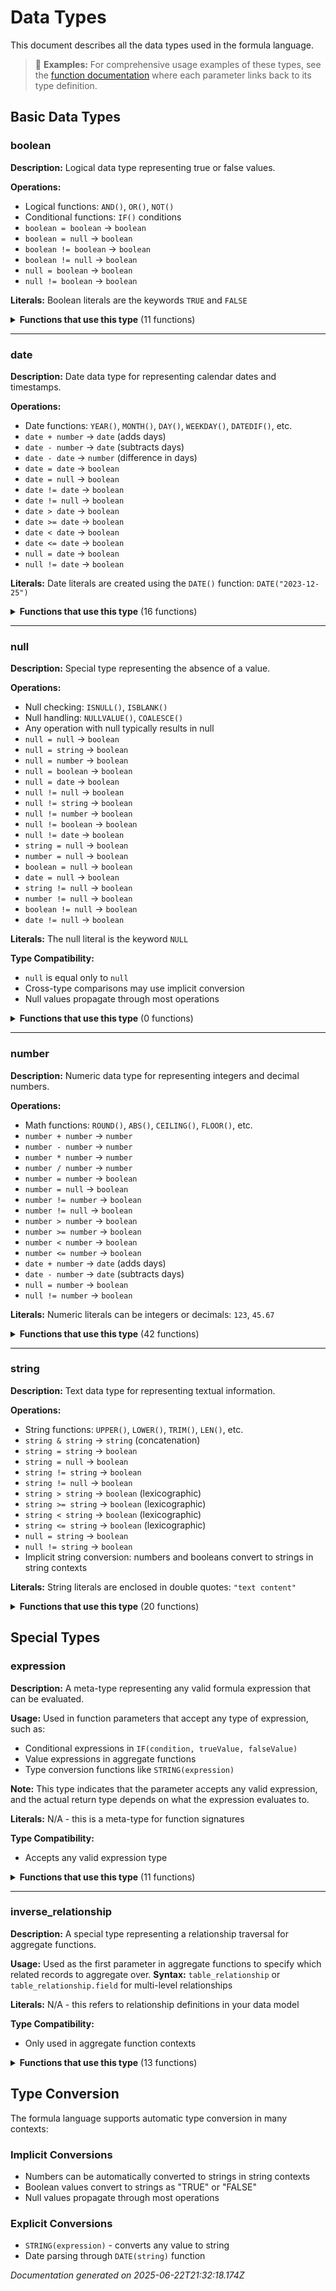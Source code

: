 # Data Types

This document describes all the data types used in the formula language.

> 📖 **Examples:** For comprehensive usage examples of these types, see the [function documentation](./functions/) where each parameter links back to its type definition.

## Basic Data Types

### boolean

**Description:** Logical data type representing true or false values.

**Operations:**
- Logical functions: `AND()`, `OR()`, `NOT()`
- Conditional functions: `IF()` conditions
- `boolean = boolean` → `boolean`
- `boolean = null` → `boolean`
- `boolean != boolean` → `boolean`
- `boolean != null` → `boolean`
- `null = boolean` → `boolean`
- `null != boolean` → `boolean`

**Literals:** Boolean literals are the keywords `TRUE` and `FALSE`


<details>
<summary><strong>Functions that use this type</strong> (11 functions)</summary>

- [`AND()`](./functions/logical.md#and) - Returns true if all arguments are true
- [`AND_AGG()`](./functions/aggregate.md#and_agg) - Returns true if all boolean values are true
- [`CONTAINS()`](./functions/string.md#contains) - Checks if a string contains a substring
- [`ENDS_WITH()`](./functions/string.md#ends_with) - Checks if a string ends with a substring
- [`IF()`](./functions/core.md#if) - Returns one value if condition is true, another if false
- [`ISBLANK()`](./functions/null handling.md#isblank) - Returns true if the value is null or empty string
- [`ISNULL()`](./functions/null handling.md#isnull) - Returns true if the value is null
- [`NOT()`](./functions/logical.md#not) - Returns the opposite of a boolean value
- [`OR()`](./functions/logical.md#or) - Returns true if any argument is true
- [`OR_AGG()`](./functions/aggregate.md#or_agg) - Returns true if any boolean value is true
- [`STARTS_WITH()`](./functions/string.md#starts_with) - Checks if a string starts with a substring
</details>

---

### date

**Description:** Date data type for representing calendar dates and timestamps.

**Operations:**
- Date functions: `YEAR()`, `MONTH()`, `DAY()`, `WEEKDAY()`, `DATEDIF()`, etc.
- `date + number` → `date` (adds days)
- `date - number` → `date` (subtracts days)
- `date - date` → `number` (difference in days)
- `date = date` → `boolean`
- `date = null` → `boolean`
- `date != date` → `boolean`
- `date != null` → `boolean`
- `date > date` → `boolean`
- `date >= date` → `boolean`
- `date < date` → `boolean`
- `date <= date` → `boolean`
- `null = date` → `boolean`
- `null != date` → `boolean`

**Literals:** Date literals are created using the `DATE()` function: `DATE("2023-12-25")`


<details>
<summary><strong>Functions that use this type</strong> (16 functions)</summary>

- [`ADDDAYS()`](./functions/date.md#adddays) - Adds days to a date
- [`ADDMONTHS()`](./functions/date.md#addmonths) - Adds months to a date
- [`DATE()`](./functions/core.md#date) - Creates a date from a string literal
- [`DATEDIF()`](./functions/date.md#datedif) - Returns the difference between two dates in specified units
- [`DATE_ADD()`](./functions/date.md#date_add) - Adds a specified amount of time to a date
- [`DATE_DIFF()`](./functions/date.md#date_diff) - Calculates the difference between two dates
- [`DAY()`](./functions/date.md#day) - Extracts the day from a date (1-31)
- [`FORMAT_DATE()`](./functions/date.md#format_date) - Formats a date as a string
- [`HOUR()`](./functions/date.md#hour) - Extracts the hour from a date (0-23)
- [`MINUTE()`](./functions/date.md#minute) - Extracts the minute from a date (0-59)
- [`MONTH()`](./functions/date.md#month) - Extracts the month from a date (1-12)
- [`NOW()`](./functions/date.md#now) - Returns the current date and time
- [`SECOND()`](./functions/date.md#second) - Extracts the second from a date (0-59)
- [`TODAY()`](./functions/date.md#today) - Returns the current date (without time)
- [`WEEKDAY()`](./functions/date.md#weekday) - Returns the day of the week as a number (1=Sunday)
- [`YEAR()`](./functions/date.md#year) - Extracts the year from a date
</details>

---

### null

**Description:** Special type representing the absence of a value.

**Operations:**
- Null checking: `ISNULL()`, `ISBLANK()`
- Null handling: `NULLVALUE()`, `COALESCE()`
- Any operation with null typically results in null
- `null = null` → `boolean`
- `null = string` → `boolean`
- `null = number` → `boolean`
- `null = boolean` → `boolean`
- `null = date` → `boolean`
- `null != null` → `boolean`
- `null != string` → `boolean`
- `null != number` → `boolean`
- `null != boolean` → `boolean`
- `null != date` → `boolean`
- `string = null` → `boolean`
- `number = null` → `boolean`
- `boolean = null` → `boolean`
- `date = null` → `boolean`
- `string != null` → `boolean`
- `number != null` → `boolean`
- `boolean != null` → `boolean`
- `date != null` → `boolean`

**Literals:** The null literal is the keyword `NULL`

**Type Compatibility:**
- `null` is equal only to `null`
- Cross-type comparisons may use implicit conversion
- Null values propagate through most operations

<details>
<summary><strong>Functions that use this type</strong> (0 functions)</summary>

No functions currently use this type.
</details>

---

### number

**Description:** Numeric data type for representing integers and decimal numbers.

**Operations:**
- Math functions: `ROUND()`, `ABS()`, `CEILING()`, `FLOOR()`, etc.
- `number + number` → `number`
- `number - number` → `number`
- `number * number` → `number`
- `number / number` → `number`
- `number = number` → `boolean`
- `number = null` → `boolean`
- `number != number` → `boolean`
- `number != null` → `boolean`
- `number > number` → `boolean`
- `number >= number` → `boolean`
- `number < number` → `boolean`
- `number <= number` → `boolean`
- `date + number` → `date` (adds days)
- `date - number` → `date` (subtracts days)
- `null = number` → `boolean`
- `null != number` → `boolean`

**Literals:** Numeric literals can be integers or decimals: `123`, `45.67`


<details>
<summary><strong>Functions that use this type</strong> (42 functions)</summary>

- [`ABS()`](./functions/math.md#abs) - Returns the absolute value of a number
- [`ADDDAYS()`](./functions/date.md#adddays) - Adds days to a date
- [`ADDMONTHS()`](./functions/date.md#addmonths) - Adds months to a date
- [`AVG()`](./functions/aggregate.md#avg) - Calculates the average of numeric values
- [`AVG_AGG()`](./functions/aggregate.md#avg_agg) - Calculates the average of numeric values
- [`CEIL()`](./functions/math.md#ceil) - Rounds a number up to the nearest integer
- [`CEILING()`](./functions/math.md#ceiling) - Rounds a number up to the nearest integer
- [`COS()`](./functions/math.md#cos) - Returns the cosine of an angle in radians
- [`COUNT()`](./functions/aggregate.md#count) - Counts the number of non-null values
- [`COUNT_AGG()`](./functions/aggregate.md#count_agg) - Counts the number of non-null values
- [`DATEDIF()`](./functions/date.md#datedif) - Returns the difference between two dates in specified units
- [`DATE_ADD()`](./functions/date.md#date_add) - Adds a specified amount of time to a date
- [`DATE_DIFF()`](./functions/date.md#date_diff) - Calculates the difference between two dates
- [`DAY()`](./functions/date.md#day) - Extracts the day from a date (1-31)
- [`EXP()`](./functions/math.md#exp) - Returns e raised to the power of a number
- [`FLOOR()`](./functions/math.md#floor) - Rounds a number down to the nearest integer
- [`HOUR()`](./functions/date.md#hour) - Extracts the hour from a date (0-23)
- [`LEFT()`](./functions/string.md#left) - Returns the leftmost characters from a string
- [`LEN()`](./functions/string.md#len) - Returns the length of a string
- [`LENGTH()`](./functions/string.md#length) - Returns the length of a string
- [`LOG()`](./functions/math.md#log) - Returns the natural logarithm of a number
- [`LOG10()`](./functions/math.md#log10) - Returns the base-10 logarithm of a number
- [`MAX()`](./functions/math.md#max) - Returns the maximum of two numbers
- [`MID()`](./functions/string.md#mid) - Returns characters from the middle of a string
- [`MIN()`](./functions/math.md#min) - Returns the minimum of two numbers
- [`MINUTE()`](./functions/date.md#minute) - Extracts the minute from a date (0-59)
- [`MOD()`](./functions/math.md#mod) - Returns the remainder of division
- [`MONTH()`](./functions/date.md#month) - Extracts the month from a date (1-12)
- [`POWER()`](./functions/math.md#power) - Raises a number to a power
- [`RANDOM()`](./functions/math.md#random) - Returns a random number between 0 and 1
- [`RIGHT()`](./functions/string.md#right) - Returns the rightmost characters from a string
- [`ROUND()`](./functions/math.md#round) - Rounds a number to specified decimal places
- [`SECOND()`](./functions/date.md#second) - Extracts the second from a date (0-59)
- [`SIGN()`](./functions/math.md#sign) - Returns the sign of a number (-1, 0, or 1)
- [`SIN()`](./functions/math.md#sin) - Returns the sine of an angle in radians
- [`SQRT()`](./functions/math.md#sqrt) - Returns the square root of a number
- [`SUBSTR()`](./functions/string.md#substr) - Extracts a substring from a string
- [`SUM()`](./functions/aggregate.md#sum) - Sums numeric values
- [`SUM_AGG()`](./functions/aggregate.md#sum_agg) - Sums numeric values
- [`TAN()`](./functions/math.md#tan) - Returns the tangent of an angle in radians
- [`WEEKDAY()`](./functions/date.md#weekday) - Returns the day of the week as a number (1=Sunday)
- [`YEAR()`](./functions/date.md#year) - Extracts the year from a date
</details>

---

### string

**Description:** Text data type for representing textual information.

**Operations:**
- String functions: `UPPER()`, `LOWER()`, `TRIM()`, `LEN()`, etc.
- `string & string` → `string` (concatenation)
- `string = string` → `boolean`
- `string = null` → `boolean`
- `string != string` → `boolean`
- `string != null` → `boolean`
- `string > string` → `boolean` (lexicographic)
- `string >= string` → `boolean` (lexicographic)
- `string < string` → `boolean` (lexicographic)
- `string <= string` → `boolean` (lexicographic)
- `null = string` → `boolean`
- `null != string` → `boolean`
- Implicit string conversion: numbers and booleans convert to strings in string contexts

**Literals:** String literals are enclosed in double quotes: `"text content"`


<details>
<summary><strong>Functions that use this type</strong> (20 functions)</summary>

- [`CONCAT()`](./functions/string.md#concat) - Concatenates two or more strings
- [`CONTAINS()`](./functions/string.md#contains) - Checks if a string contains a substring
- [`ENDS_WITH()`](./functions/string.md#ends_with) - Checks if a string ends with a substring
- [`FORMAT_DATE()`](./functions/date.md#format_date) - Formats a date as a string
- [`LEFT()`](./functions/string.md#left) - Returns the leftmost characters from a string
- [`LEN()`](./functions/string.md#len) - Returns the length of a string
- [`LENGTH()`](./functions/string.md#length) - Returns the length of a string
- [`LOWER()`](./functions/string.md#lower) - Converts a string to lowercase
- [`ME()`](./functions/core.md#me) - Returns the current user identifier
- [`MID()`](./functions/string.md#mid) - Returns characters from the middle of a string
- [`REPLACE()`](./functions/string.md#replace) - Replaces occurrences of a substring with another string
- [`RIGHT()`](./functions/string.md#right) - Returns the rightmost characters from a string
- [`STARTS_WITH()`](./functions/string.md#starts_with) - Checks if a string starts with a substring
- [`STRING()`](./functions/core.md#string) - Converts a value to a string
- [`STRING_AGG()`](./functions/aggregate.md#string_agg) - Concatenates string values with a separator
- [`STRING_AGG_DISTINCT()`](./functions/aggregate.md#string_agg_distinct) - Concatenates unique string values with a separator
- [`SUBSTITUTE()`](./functions/string.md#substitute) - Replaces occurrences of a substring with another string
- [`SUBSTR()`](./functions/string.md#substr) - Extracts a substring from a string
- [`TRIM()`](./functions/string.md#trim) - Removes whitespace from both ends of a string
- [`UPPER()`](./functions/string.md#upper) - Converts a string to uppercase
</details>

## Special Types

### expression

**Description:** A meta-type representing any valid formula expression that can be evaluated.

**Usage:**
Used in function parameters that accept any type of expression, such as:
- Conditional expressions in `IF(condition, trueValue, falseValue)`
- Value expressions in aggregate functions
- Type conversion functions like `STRING(expression)`

**Note:** This type indicates that the parameter accepts any valid expression, and the actual return type depends on what the expression evaluates to.

**Literals:** N/A - this is a meta-type for function signatures

**Type Compatibility:**
- Accepts any valid expression type

<details>
<summary><strong>Functions that use this type</strong> (11 functions)</summary>

- [`COALESCE()`](./functions/null handling.md#coalesce) - Returns the first non-null value from a list of expressions
- [`COUNT()`](./functions/aggregate.md#count) - Counts the number of non-null values
- [`COUNT_AGG()`](./functions/aggregate.md#count_agg) - Counts the number of non-null values
- [`EVAL()`](./functions/core.md#eval) - Evaluates an expression from another table
- [`IF()`](./functions/core.md#if) - Returns one value if condition is true, another if false
- [`ISBLANK()`](./functions/null handling.md#isblank) - Returns true if the value is null or empty string
- [`ISNULL()`](./functions/null handling.md#isnull) - Returns true if the value is null
- [`MAX_AGG()`](./functions/aggregate.md#max_agg) - Finds the maximum value
- [`MIN_AGG()`](./functions/aggregate.md#min_agg) - Finds the minimum value
- [`NULLVALUE()`](./functions/null handling.md#nullvalue) - Returns the first value if not null, otherwise returns the second value
- [`STRING()`](./functions/core.md#string) - Converts a value to a string
</details>

---

### inverse_relationship

**Description:** A special type representing a relationship traversal for aggregate functions.

**Usage:**
Used as the first parameter in aggregate functions to specify which related records to aggregate over.
**Syntax:** `table_relationship` or `table_relationship.field` for multi-level relationships

**Literals:** N/A - this refers to relationship definitions in your data model

**Type Compatibility:**
- Only used in aggregate function contexts

<details>
<summary><strong>Functions that use this type</strong> (13 functions)</summary>

- [`AND_AGG()`](./functions/aggregate.md#and_agg) - Returns true if all boolean values are true
- [`AVG()`](./functions/aggregate.md#avg) - Calculates the average of numeric values
- [`AVG_AGG()`](./functions/aggregate.md#avg_agg) - Calculates the average of numeric values
- [`COUNT()`](./functions/aggregate.md#count) - Counts the number of non-null values
- [`COUNT_AGG()`](./functions/aggregate.md#count_agg) - Counts the number of non-null values
- [`EVAL()`](./functions/core.md#eval) - Evaluates an expression from another table
- [`MAX_AGG()`](./functions/aggregate.md#max_agg) - Finds the maximum value
- [`MIN_AGG()`](./functions/aggregate.md#min_agg) - Finds the minimum value
- [`OR_AGG()`](./functions/aggregate.md#or_agg) - Returns true if any boolean value is true
- [`STRING_AGG()`](./functions/aggregate.md#string_agg) - Concatenates string values with a separator
- [`STRING_AGG_DISTINCT()`](./functions/aggregate.md#string_agg_distinct) - Concatenates unique string values with a separator
- [`SUM()`](./functions/aggregate.md#sum) - Sums numeric values
- [`SUM_AGG()`](./functions/aggregate.md#sum_agg) - Sums numeric values
</details>

## Type Conversion

The formula language supports automatic type conversion in many contexts:

### Implicit Conversions
- Numbers can be automatically converted to strings in string contexts
- Boolean values convert to strings as "TRUE" or "FALSE"
- Null values propagate through most operations

### Explicit Conversions
- `STRING(expression)` - converts any value to string
- Date parsing through `DATE(string)` function

*Documentation generated on 2025-06-22T21:32:18.174Z*
